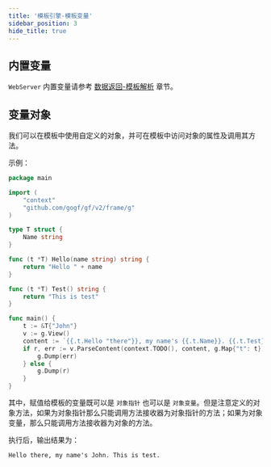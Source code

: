 ```yaml
---
title: '模板引擎-模板变量'
sidebar_position: 3
hide_title: true
---
```


## 内置变量

`WebServer` 内置变量请参考 [数据返回-模板解析](../../4-WEB服务开发/4-数据返回/5-数据返回-模板解析.md) 章节。

## 变量对象

我们可以在模板中使用自定义的对象，并可在模板中访问对象的属性及调用其方法。

示例：

```go
package main

import (
    "context"
    "github.com/gogf/gf/v2/frame/g"
)

type T struct {
    Name string
}

func (t *T) Hello(name string) string {
    return "Hello " + name
}

func (t *T) Test() string {
    return "This is test"
}

func main() {
    t := &T{"John"}
    v := g.View()
    content := `{{.t.Hello "there"}}, my name's {{.t.Name}}. {{.t.Test}}.`
    if r, err := v.ParseContent(context.TODO(), content, g.Map{"t": t}); err != nil {
        g.Dump(err)
    } else {
        g.Dump(r)
    }
}
```

其中，赋值给模板的变量既可以是 `对象指针` 也可以是 `对象变量`。但是注意定义的对象方法，如果为对象指针那么只能调用方法接收器为对象指针的方法；如果为对象变量，那么只能调用方法接收器为对象的方法。

执行后，输出结果为：

```
Hello there, my name's John. This is test.
```